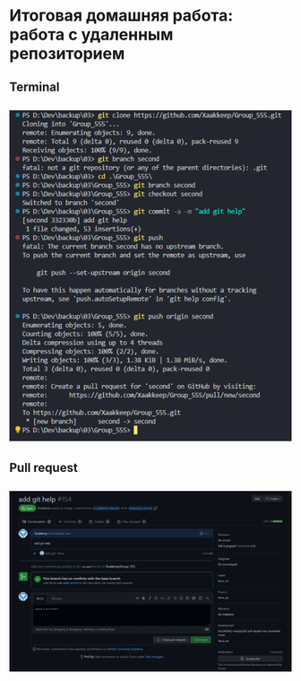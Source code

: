 # Итоговая домашняя работа: работа с удаленным репозиторием 
## Terminal
## ![Terminal](Screenshot_1.png)

## Pull request
## ![Pull request](Screenshot_2.png)
